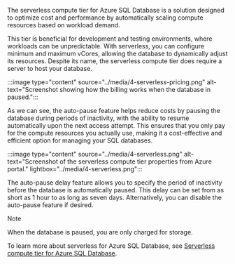 The serverless compute tier for Azure SQL Database is a solution designed to optimize cost and performance by automatically scaling compute resources based on workload demand.

This tier is beneficial for development and testing environments, where workloads can be unpredictable. With serverless, you can configure minimum and maximum vCores, allowing the database to dynamically adjust its resources. Despite its name, the serverless compute tier does require a server to host your database.

:::image type="content" source="../media/4-serverless-pricing.png" alt-text="Screenshot showing how the billing works when the database in paused.":::

As we can see, the auto-pause feature helps reduce costs by pausing the database during periods of inactivity, with the ability to resume automatically upon the next access attempt. This ensures that you only pay for the compute resources you actually use, making it a cost-effective and efficient option for managing your SQL databases.

:::image type="content" source="../media/4-serverless.png" alt-text="Screenshot of the serverless compute tier properties from Azure portal." lightbox="../media/4-serverless.png":::

The auto-pause delay feature allows you to specify the period of inactivity before the database is automatically paused. This delay can be set from as short as 1 hour to as long as seven days. Alternatively, you can disable the auto-pause feature if desired.

> [!NOTE]
> When the database is paused, you are only charged for storage.

To learn more about serverless for Azure SQL Database, see [Serverless compute tier for Azure SQL Database](/azure/azure-sql/database/serverless-tier-overview).
